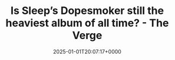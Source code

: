 ---
title: Is Sleep’s Dopesmoker still the heaviest album of all time? - The Verge
slug: 20250101T200717
date: 2025-01-01T20:07:17+0000
params:
  url: https://www.theverge.com/2025/1/1/24333190/heavier-than-dopesmoker
tags:
- music
---